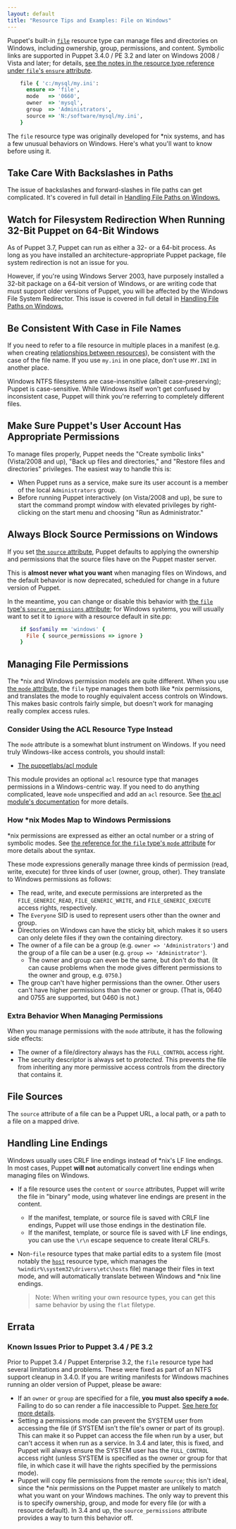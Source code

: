 ```yaml
---
layout: default
title: "Resource Tips and Examples: File on Windows"
---
```


[file]: ./type.html#file
[relationships]: /puppet/latest/reference/lang_relationships.html
[acl_module]: https://forge.puppetlabs.com/puppetlabs/acl
[mode]: ./type.html#file-attribute-mode

Puppet's built-in [`file`][file] resource type can manage files and directories on Windows, including ownership, group, permissions, and content. Symbolic links are supported in Puppet 3.4.0 / PE 3.2 and later on Windows 2008 / Vista and later; for details, [see the notes in the resource type reference under `file`'s `ensure` attribute](./type.html#file-attribute-ensure).


~~~ ruby
    file { 'c:/mysql/my.ini':
      ensure => 'file',
      mode   => '0660',
      owner  => 'mysql',
      group  => 'Administrators',
      source => 'N:/software/mysql/my.ini',
    }
~~~

The `file` resource type was originally developed for \*nix systems, and has a few unusual behaviors on Windows. Here's what you'll want to know before using it.

## Take Care With Backslashes in Paths

The issue of backslashes and forward-slashes in file paths can get complicated. It's covered in full detail in [Handling File Paths on Windows.][win_paths]

[win_paths]: ./lang_windows_file_paths.html

## Watch for Filesystem Redirection When Running 32-Bit Puppet on 64-Bit Windows

As of Puppet 3.7, Puppet can run as either a 32- or a 64-bit process. As long as you have installed an architecture-appropriate Puppet package, file system redirection is not an issue for you.

However, if you're using Windows Server 2003, have purposely installed a 32-bit package on a 64-bit version of Windows, or are writing code that must support older versions of Puppet, you will be affected by the Windows File System Redirector. This issue is covered in full detail in [Handling File Paths on Windows.][win_paths]

## Be Consistent With Case in File Names

If you need to refer to a file resource in multiple places in a manifest (e.g. when creating [relationships between resources][relationships]), be consistent with the case of the file name. If you use `my.ini` in one place, don't use `MY.INI` in another place.

Windows NTFS filesystems are case-insensitive (albeit case-preserving); Puppet is case-sensitive. While Windows itself won't get confused by inconsistent case, Puppet will think you're referring to completely different files.

## Make Sure Puppet's User Account Has Appropriate Permissions



To manage files properly, Puppet needs the "Create symbolic links" (Vista/2008 and up), "Back up files and directories," and "Restore files and directories" privileges. The easiest way to handle this is:

* When Puppet runs as a service, make sure its user account is a member of the local `Administrators` group.
* Before running Puppet interactively (on Vista/2008 and up), be sure to start the command prompt window with elevated privileges by right-clicking on the start menu and choosing "Run as Administrator."

## Always Block Source Permissions on Windows

If you set [the `source` attribute](./type.html#file-attribute-source), Puppet defaults to applying the ownership and permissions that the source files have on the Puppet master server.

This is **almost never what you want** when managing files on Windows, and the default behavior is now deprecated, scheduled for change in a future version of Puppet.

In the meantime, you can change or disable this behavior with [the `file` type's `source_permissions` attribute](./type.html#file-attribute-source_permissions); for Windows systems, you will usually want to set it to `ignore` with a resource default in site.pp:

~~~ ruby
    if $osfamily == 'windows' {
      File { source_permissions => ignore }
    }
~~~

## Managing File Permissions

The \*nix and Windows permission models are quite different. When you use [the `mode` attribute,][mode] the `file` type manages them both like \*nix permissions, and translates the mode to roughly equivalent access controls on Windows. This makes basic controls fairly simple, but doesn't work for managing really complex access rules.

### Consider Using the ACL Resource Type Instead

The `mode` attribute is a somewhat blunt instrument on Windows. If you need truly Windows-like access controls, you should install:

* [The puppetlabs/acl module][acl_module]

This module provides an optional `acl` resource type that manages permissions in a Windows-centric way. If you need to do anything complicated, leave `mode` unspecified and add an `acl` resource. See [the acl module's documentation][acl_module] for more details.

### How \*nix Modes Map to Windows Permissions

\*nix permissions are expressed as either an octal number or a string of symbolic modes. See [the reference for the `file` type's `mode` attribute](./type.html#file-attribute-mode) for more details about the syntax.

These mode expressions generally manage three kinds of permission (read, write, execute) for three kinds of user (owner, group, other). They translate to Windows permissions as follows:

* The read, write, and execute permissions are interpreted as the `FILE_GENERIC_READ`, `FILE_GENERIC_WRITE`, and `FILE_GENERIC_EXECUTE` access rights, respectively.
* The `Everyone` SID is used to represent users other than the owner and group.
* Directories on Windows can have the sticky bit, which makes it so users can only delete files if they own the containing directory.
* The owner of a file can be a group (e.g. `owner => 'Administrators'`) and the group of a file can be a user (e.g. `group => 'Administrator'`).
    * The owner and group can even be the same, but don't do that. (It can cause problems when the mode gives different permissions to the owner and group, e.g. `0750`.)
* The group can't have higher permissions than the owner. Other users can't have higher permissions than the owner or group. (That is, 0640 and 0755 are supported, but 0460 is not.)

### Extra Behavior When Managing Permissions

When you manage permissions with the `mode` attribute, it has the following side effects:

* The owner of a file/directory always has the `FULL_CONTROL` access right.
* The security descriptor is always set to _protected._ This prevents the file from inheriting any more permissive access controls from the directory that contains it.

## File Sources

The `source` attribute of a file can be a Puppet URL, a local path, or a path to a file on a mapped drive.

## Handling Line Endings

Windows usually uses CRLF line endings instead of \*nix's LF line endings. In most cases, Puppet **will not** automatically convert line endings when managing files on Windows.

* If a file resource uses the `content` or `source` attributes, Puppet will write the file in "binary" mode, using whatever line endings are present in the content.
    * If the manifest, template, or source file is saved with CRLF line endings, Puppet will use those endings in the destination file.
    * If the manifest, template, or source file is saved with LF line endings, you can use the `\r\n` escape sequence to create literal CRLFs.
* Non-`file` resource types that make partial edits to a system file (most notably the [`host`](./type.html#host) resource type, which manages the `%windir%\system32\drivers\etc\hosts` file) manage their files in text mode, and will automatically translate between Windows and \*nix line endings.

    > Note: When writing your own resource types, you can get this same behavior by using the `flat` filetype.


## Errata

### Known Issues Prior to Puppet 3.4 / PE 3.2

Prior to Puppet 3.4 / Puppet Enterprise 3.2, the `file` resource type had several limitations and problems. These were fixed as part of an NTFS support cleanup in 3.4.0. If you are writing manifests for Windows machines running an older version of Puppet, please be aware:

* If an `owner` or `group` are specified for a file, **you must also specify a `mode`.** Failing to do so can render a file inaccessible to Puppet. [See here for more details](./troubleshooting.html#file-pre-340).
* Setting a permissions mode can prevent the SYSTEM user from accessing the file (if SYSTEM isn't the file's owner or part of its group). This can make it so Puppet can access the file when run by a user, but can't access it when run as a service. In 3.4 and later, this is fixed, and Puppet will always ensure the SYSTEM user has the `FULL_CONTROL` access right (unless SYSTEM is specified as the owner or group for that file, in which case it will have the rights specified by the permissions mode).
* Puppet will copy file permissions from the remote `source`; this isn't ideal, since the \*nix permissions on the Puppet master are unlikely to match what you want on your Windows machines. The only way to prevent this is to specify ownership, group, and mode for every file (or with a resource default). In 3.4 and up, the `source_permissions` attribute provides a way to turn this behavior off.
